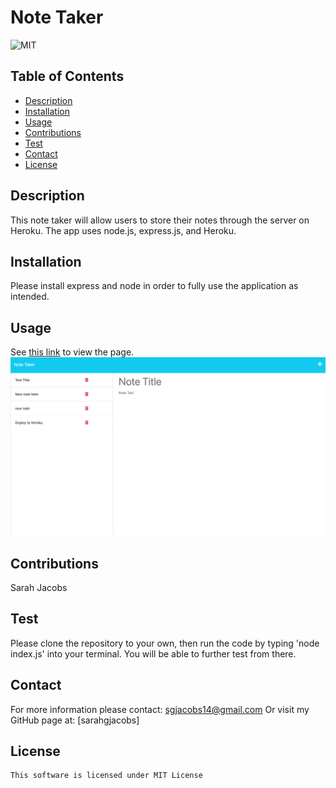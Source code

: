 # Note Taker
![MIT](https://img.shields.io/badge/license-mit-blue)

## Table of Contents
- [Description](#description)
- [Installation](#installation)
- [Usage](#usage)
- [Contributions](#contributions)
- [Test](#test)
- [Contact](#contact)
- [License](#license)

## Description
This note taker will allow users to store their notes through the server on Heroku. The app uses node.js, express.js, and Heroku.

## Installation
Please install express and node in order to fully use the application as intended.

## Usage
See [this link](https://node-notetaker.herokuapp.com/) to view the page.
![Screenshot of Portfolio Website](./public/assets/images/Screen%20Shot%202023-02-13%20at%201.19.43%20PM.png "Note Taker deployed to Heroku")

## Contributions
Sarah Jacobs

## Test
Please clone the repository to your own, then run the code by typing 'node index.js' into your terminal. You will be able to further test from there.

## Contact
For more information please contact: [sgjacobs14@gmail.com](mailto:sgjacobs14@gmail.com)
Or visit my GitHub page at: [sarahgjacobs]

## License 
    This software is licensed under MIT License

